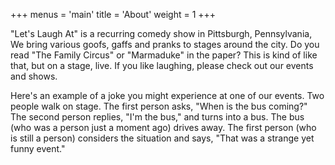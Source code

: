 +++
menus = 'main'
title = 'About'
weight = 1
+++

"Let's Laugh At" is a recurring comedy show in Pittsburgh, Pennsylvania,
We bring various goofs, gaffs and pranks to stages around the city.
Do you read "The Family Circus" or "Marmaduke" in the paper? This is kind
of like that, but on a stage, live. If you like laughing, please check out
our events and shows. 

Here's an example of a joke you might experience at one of our events.
Two people walk on stage. The first person asks, "When is the bus coming?"
The second person replies, "I'm the bus," and turns into a bus. The
bus (who was a person just a moment ago) drives away. The first person
(who is still a person) considers the situation and says, "That was a
strange yet funny event."


